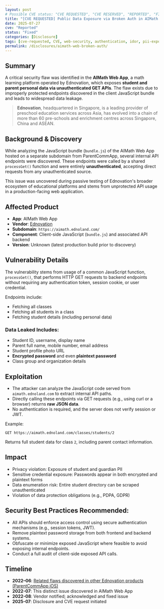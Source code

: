 ```yaml
---
layout: post
# Possible CVE status: "CVE REQUESTED", "CVE RESERVED", "REPORTED", "FIXED", "FIXED – NO CVE", "NO RESPONSE", "UNPATCHED", "CVE-YYYY-NNNNN"
title: "[CVE REQUESTED] Public Data Exposure via Broken Auth in AIMath Web App"
date: 2025-07-27
cve: "Reported"
status: "Fixed"
categories: [Disclosure]
tags: [cve-requested, CVE, web-security, authentication, idor, pii-exposure, ednovation, vulnerability, ios, aimath, api]
permalink: /disclosures/aimath-web-broken-auth/
---
```


## Summary

A critical security flaw was identified in the **AIMath Web App**, a math learning platform operated by Ednovation, which exposes **student and parent personal data via unauthenticated GET APIs**. The flaw exists due to improperly protected endpoints discovered in the client JavaScript bundle and leads to widespread data leakage.

> **Ednovation**, headquartered in Singapore, is a leading provider of preschool education services across Asia, has evolved into a chain of more than 60 pre-schools and enrichment centres across Singapore, China and ASEAN.

## Background & Discovery

While analyzing the JavaScript bundle (`bundle.js`) of the AIMath Web App hosted on a separate subdomain from ParentCommApp, several internal API endpoints were discovered. These endpoints were called by a shared `processGet()` function and were entirely **unauthenticated**, accepting direct requests from any unauthenticated source.

This issue was uncovered during passive testing of Ednovation's broader ecosystem of educational platforms and stems from unprotected API usage in a production-facing web application.

## Affected Product

- **App**: AIMath Web App
- **Vendor**:  [Ednovation](https://ednovation.com)
- **Subdomain**: `https://aimath.ednoland.com/`
- **Component**: Client-side JavaScript (`bundle.js`) and associated API backend
- **Version**: Unknown (latest production build prior to discovery)

## Vulnerability Details

The vulnerability stems from usage of a common JavaScript function, `processGet()`, that performs HTTP GET requests to backend endpoints without requiring any authentication token, session cookie, or user credential.

Endpoints include:

- Fetching all classes
- Fetching all students in a class
- Fetching student details (including personal data)

### Data Leaked Includes:

- Student ID, username, display name
- Parent full name, mobile number, email address
- Student profile photo URL
- **Encrypted password** and even **plaintext password**
- Class group and organization details

## Exploitation

- The attacker can analyze the JavaScript code served from `aimath.ednoland.com` to extract internal API paths.
- Directly calling these endpoints via GET requests (e.g., using curl or a browser) returns **raw JSON data**.
- No authentication is required, and the server does not verify session or JWT.

Example:

```http
GET https://aimath.ednoland.com/classes/students/2
```

Returns full student data for class `2`, including parent contact information.

## Impact

- Privacy violation: Exposure of student and guardian PII
- Sensitive credential exposure: Passwords appear in both encrypted and plaintext forms
- Data enumeration risk: Entire student directory can be scraped unauthenticated
- Violation of data protection obligations (e.g., PDPA, GDPR)

## **Security Best Practices Recommended**:

- All APIs should enforce access control using secure authentication mechanisms (e.g., session tokens, JWT).
- Remove plaintext password storage from both frontend and backend systems.
- Obfuscate or minimize exposed JavaScript where feasible to avoid exposing internal endpoints.
- Conduct a full audit of client-side exposed API calls.

## Timeline

- **2022–06**: [Related flaws discovered in other Ednovation products (ParentCommApp iOS)](/disclosures/parentcommapp-api-auth-bypass/)
- **2022-07**: This distinct issue discovered in AIMath Web App
- **2022-08**: Vendor notified; acknowledged and fixed issue
- **2025-07**: Disclosure and CVE request initiated  